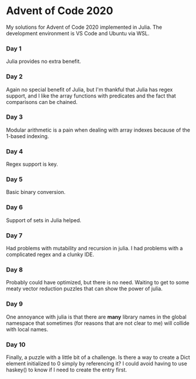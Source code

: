 # Advent of Code 2020

My solutions for Advent of Code 2020 implemented in Julia. The development environment is VS Code and Ubuntu via WSL.

### Day 1
Julia provides no extra benefit.

### Day 2
Again no special benefit of Julia, but I'm thankful that Julia has regex support, and I like the array
functions with predicates and the fact that comparisons can be chained.

### Day 3
Modular arithmetic is a pain when dealing with array indexes because of the 1-based indexing.

### Day 4
Regex support is key.

### Day 5
Basic binary conversion.

### Day 6
Support of sets in Julia helped.

### Day 7
Had problems with mutability and recursion in julia. I had problems with a complicated regex and a clunky IDE.

### Day 8
Probably could have optimized, but there is no need. Waiting to get to some meaty vector reduction puzzles that can show the power of julia.

### Day 9
One annoyance with julia is that there are **many** library names in the global namespace that sometimes (for reasons that are not clear to me) will collide with local names.

### Day 10
Finally, a puzzle with a little bit of a challenge. Is there a way to create a Dict element initialized to 0 simply by referencing it? I could avoid having to use haskey() to know if I need to create the entry first.
